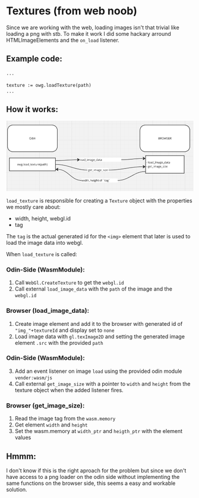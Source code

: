 # Textures (from web noob)

Since we are working with the web, loading images isn't that trivial like loading a png with stb. To make it work I did some hackary arround HTMLImageElements and the `on_load` listener.

## Example code:

```odin
...

texture := owg.loadTexture(path)
...
```

## How it works:

![alt text](image.png)

`load_texture` is responsible for creating a `Texture` object with the properties we mostly care about:
    
- width, height, webgl.id
- tag

The `tag` is the actual generated id for the `<img>` element that later is used to load the image data into webgl.

When `load_texture` is called:

### Odin-Side (WasmModule):
1. Call `WebGl.CreateTexture` to get the `webgl.id`
2. Call external `load_image_data` with the `path` of the image and the `webgl.id`

### Browser (load_image_data):
1. Create image element and add it to the browser with generated id of `"img_"+textureId` and display set to `none`
2. Load image data with `gl.texImage2D` and setting the generated image element `.src` with the provided `path`

### Odin-Side (WasmModule):
3. Add an event listener on image `load` using the provided odin module `vender:wasm/js`
4. Call external `get_image_size` with a pointer to `width` and `height` from the texture object when the added listener fires.

### Browser (get_image_size):
1. Read the image tag from the `wasm.memory`
2. Get element `width` and `height`
3. Set the wasm.memory at `width_ptr` and `heigth_ptr` with the element values

## Hmmm:

I don't know if this is the right aproach for the problem but since we don't have access to a png loader on the odin side without implementing the same functions on the browser side, this seems a easy and workable solution.